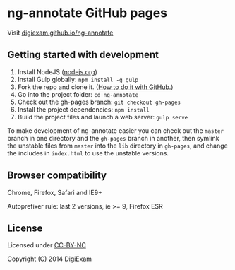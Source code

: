 # ng-annotate GitHub pages

Visit [digiexam.github.io/ng-annotate](http://digiexam.github.io/ng-annotate)

## Getting started with development

1. Install NodeJS ([nodejs.org](http://nodejs.org/))
2. Install Gulp globally: `npm install -g gulp`
3. Fork the repo and clone it. ([How to do it with GitHub.](https://help.github.com/articles/fork-a-repo))
4. Go into the project folder: `cd ng-annotate`
5. Check out the gh-pages branch: `git checkout gh-pages`
6. Install the project dependencies: `npm install`
7. Build the project files and launch a web server: `gulp serve` 

To make development of ng-annotate easier you can check out the `master` branch in one directory and the `gh-pages` branch in another, then symlink the unstable files from `master` into the `lib` directory in `gh-pages`, and change the includes in `index.html` to use the unstable versions.

## Browser compatibility

Chrome, Firefox, Safari and IE9+

Autoprefixer rule: last 2 versions, ie >= 9, Firefox ESR

## License

Licensed under [CC-BY-NC](https://tldrlegal.com/license/creative-commons-attribution-noncommercial-(cc-nc))

Copyright (C) 2014 DigiExam
